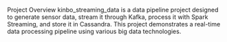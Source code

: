 Project Overview
kinbo_streaming_data is a data pipeline project designed to generate sensor data, stream it through Kafka, process it with Spark Streaming, and store it in Cassandra. 
This project demonstrates a real-time data processing pipeline using various big data technologies.

